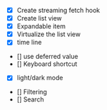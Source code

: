 * [x] Create streaming fetch hook
* [x] Create list view
* [x] Expandable item
* [x] Virtualize the list view
* [x] time line
* [] use deferred value
* [] Keyboard shortcut
* [x] light/dark mode
* [] Filtering
* [] Search
